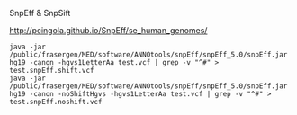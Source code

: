 SnpEff & SnpSift 

http://pcingola.github.io/SnpEff/se_human_genomes/
```
java -jar /public/frasergen/MED/software/ANNOtools/snpEff/snpEff_5.0/snpEff.jar hg19 -canon -hgvs1LetterAa test.vcf | grep -v "^#" > test.snpEff.shift.vcf
java -jar /public/frasergen/MED/software/ANNOtools/snpEff/snpEff_5.0/snpEff.jar hg19 -canon -noShiftHgvs -hgvs1LetterAa test.vcf | grep -v "^#" > test.snpEff.noshift.vcf
```